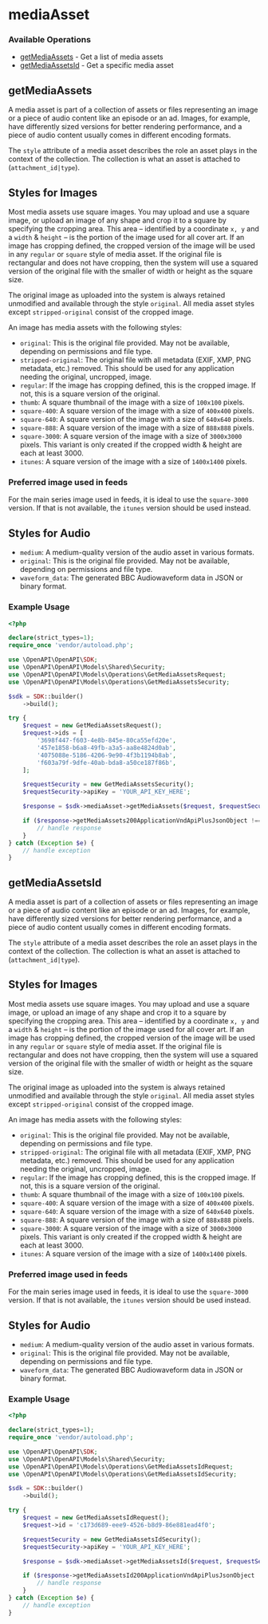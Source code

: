 # mediaAsset

### Available Operations

* [getMediaAssets](#getmediaassets) - Get a list of media assets
* [getMediaAssetsId](#getmediaassetsid) - Get a specific media asset

## getMediaAssets

A media asset is part of a collection of assets or files representing an image or a piece of audio content
like an episode or an ad. Images, for example, have differently sized versions for better rendering performance,
and a piece of audio content usually comes in different encoding formats.

The `style` attribute of a media asset describes the role an asset plays in the context of the collection.
The collection is what an asset is attached to (`attachment_id|type`).

## Styles for Images

Most media assets use square images. You may upload and use a square image, or upload an image of any
shape and crop it to a square by specifying the cropping area. This area – identified by a coordinate
`x, y` and a `width` & `height` – is the portion of the image used for all cover art. If an image has
cropping defined, the cropped version of the image will be used in any `regular` or `square` style of media
asset. If the original file is rectangular and does not have cropping, then the system will use a squared
version of the original file with the smaller of width or height as the square size.

The original image as uploaded into the system is always retained unmodified and available through
the style `original`. All media asset styles except `stripped-original` consist of the cropped image.

An image has media assets with the following styles:

- `original`: This is the original file provided. May not be available, depending on permissions
  and file type.
- `stripped-original`: The original file with all metadata (EXIF, XMP, PNG metadata, etc.) removed.
  This should be used for any application needing the original, uncropped, image.
- `regular`: If the image has cropping defined, this is the cropped image.
  If not, this is a square version of the original.
- `thumb`: A square thumbnail of the image with a size of `100x100` pixels.
- `square-400`: A square version of the image with a size of `400x400` pixels.
- `square-640`: A square version of the image with a size of `640x640` pixels.
- `square-888`: A square version of the image with a size of `888x888` pixels.
- `square-3000`: A square version of the image with a size of `3000x3000` pixels.
  This variant is only created if the cropped width & height are each at least 3000.
- `itunes`: A square version of the image with a size of `1400x1400` pixels.

### Preferred image used in feeds

For the main series image used in feeds, it is ideal to use the `square-3000` version.
If that is not available, the `itunes` version should be used instead.


## Styles for Audio

- `medium`: A medium-quality version of the audio asset in various formats.
- `original`: This is the original file provided. May not be available, depending on permissions
  and file type.
- `waveform_data`: The generated BBC Audiowaveform data in JSON or binary format.



### Example Usage

```php
<?php

declare(strict_types=1);
require_once 'vendor/autoload.php';

use \OpenAPI\OpenAPI\SDK;
use \OpenAPI\OpenAPI\Models\Shared\Security;
use \OpenAPI\OpenAPI\Models\Operations\GetMediaAssetsRequest;
use \OpenAPI\OpenAPI\Models\Operations\GetMediaAssetsSecurity;

$sdk = SDK::builder()
    ->build();

try {
    $request = new GetMediaAssetsRequest();
    $request->ids = [
        '3698f447-f603-4e8b-845e-80ca55efd20e',
        '457e1858-b6a8-49fb-a3a5-aa8e4824d0ab',
        '4075088e-5186-4206-9e90-4f3b1194b8ab',
        'f603a79f-9dfe-40ab-bda8-a50ce187f86b',
    ];

    $requestSecurity = new GetMediaAssetsSecurity();
    $requestSecurity->apiKey = 'YOUR_API_KEY_HERE';

    $response = $sdk->mediaAsset->getMediaAssets($request, $requestSecurity);

    if ($response->getMediaAssets200ApplicationVndApiPlusJsonObject !== null) {
        // handle response
    }
} catch (Exception $e) {
    // handle exception
}
```

## getMediaAssetsId

A media asset is part of a collection of assets or files representing an image or a piece of audio content
like an episode or an ad. Images, for example, have differently sized versions for better rendering performance,
and a piece of audio content usually comes in different encoding formats.

The `style` attribute of a media asset describes the role an asset plays in the context of the collection.
The collection is what an asset is attached to (`attachment_id|type`).

## Styles for Images

Most media assets use square images. You may upload and use a square image, or upload an image of any
shape and crop it to a square by specifying the cropping area. This area – identified by a coordinate
`x, y` and a `width` & `height` – is the portion of the image used for all cover art. If an image has
cropping defined, the cropped version of the image will be used in any `regular` or `square` style of media
asset. If the original file is rectangular and does not have cropping, then the system will use a squared
version of the original file with the smaller of width or height as the square size.

The original image as uploaded into the system is always retained unmodified and available through
the style `original`. All media asset styles except `stripped-original` consist of the cropped image.

An image has media assets with the following styles:

- `original`: This is the original file provided. May not be available, depending on permissions
  and file type.
- `stripped-original`: The original file with all metadata (EXIF, XMP, PNG metadata, etc.) removed.
  This should be used for any application needing the original, uncropped, image.
- `regular`: If the image has cropping defined, this is the cropped image.
  If not, this is a square version of the original.
- `thumb`: A square thumbnail of the image with a size of `100x100` pixels.
- `square-400`: A square version of the image with a size of `400x400` pixels.
- `square-640`: A square version of the image with a size of `640x640` pixels.
- `square-888`: A square version of the image with a size of `888x888` pixels.
- `square-3000`: A square version of the image with a size of `3000x3000` pixels.
  This variant is only created if the cropped width & height are each at least 3000.
- `itunes`: A square version of the image with a size of `1400x1400` pixels.

### Preferred image used in feeds

For the main series image used in feeds, it is ideal to use the `square-3000` version.
If that is not available, the `itunes` version should be used instead.


## Styles for Audio

- `medium`: A medium-quality version of the audio asset in various formats.
- `original`: This is the original file provided. May not be available, depending on permissions
  and file type.
- `waveform_data`: The generated BBC Audiowaveform data in JSON or binary format.



### Example Usage

```php
<?php

declare(strict_types=1);
require_once 'vendor/autoload.php';

use \OpenAPI\OpenAPI\SDK;
use \OpenAPI\OpenAPI\Models\Shared\Security;
use \OpenAPI\OpenAPI\Models\Operations\GetMediaAssetsIdRequest;
use \OpenAPI\OpenAPI\Models\Operations\GetMediaAssetsIdSecurity;

$sdk = SDK::builder()
    ->build();

try {
    $request = new GetMediaAssetsIdRequest();
    $request->id = 'c173d689-eee9-4526-b8d9-86e881ead4f0';

    $requestSecurity = new GetMediaAssetsIdSecurity();
    $requestSecurity->apiKey = 'YOUR_API_KEY_HERE';

    $response = $sdk->mediaAsset->getMediaAssetsId($request, $requestSecurity);

    if ($response->getMediaAssetsId200ApplicationVndApiPlusJsonObject !== null) {
        // handle response
    }
} catch (Exception $e) {
    // handle exception
}
```
